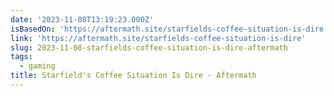 ```yaml
---
date: '2023-11-08T13:19:23.000Z'
isBasedOn: 'https://aftermath.site/starfields-coffee-situation-is-dire'
link: 'https://aftermath.site/starfields-coffee-situation-is-dire'
slug: 2023-11-08-starfields-coffee-situation-is-dire-aftermath
tags:
  - gaming
title: Starfield's Coffee Situation Is Dire - Aftermath
---
```


